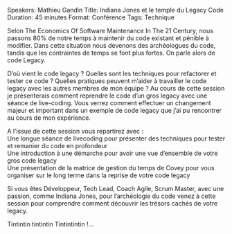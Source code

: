 Speakers: Mathieu Gandin
Title: Indiana Jones et le temple du Legacy Code
Duration: 45 minutes
Format: Conférence
Tags: Technique

Selon The Economics Of Software Maintenance In The 21 Century, nous passons 80% de notre temps à maintenir du code existant et pénible à modifier.
Dans cette situation nous devenons des archéologues du code, tandis que les contraintes de temps se font plus fortes.
On parle alors de code Legacy.

D’où vient le code legacy ?
Quelles sont les techniques pour refactorer et tester ce code ?
Quelles pratiques peuvent m’aider à travailler le code legacy avec les autres membres de mon équipe ?
Au cours de cette session je présenterais comment reprendre le code d’un gros legacy avec une séance de live-coding.
Vous verrez comment effectuer un changement majeur et important dans un exemple de code legacy que j’ai pu rencontrer au cours de mon expérience.

A l’issue de cette session vous repartirez avec :  
Une longue séance de livecoding pour présenter des techniques pour tester et remanier du code en profondeur  
Une introduction à une démarche pour avoir une vue d’ensemble de votre gros code legacy  
Une présentation de la matrice de gestion du temps de Covey pour vous organiser sur le long terme dans la reprise de votre code legacy

Si vous êtes Développeur, Tech Lead, Coach Agile, Scrum Master, avec une passion, comme Indiana Jones, pour l’archéologie du code venez à cette session pour comprendre comment découvrir les trésors cachés de votre legacy.

Tintintin tintintin Tintintintin !...
